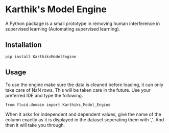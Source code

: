 # Karthik's Model Engine
A Python package  is a small prototype in removing human interference in supervised learning (Automating supervised learning).

## Installation
 ```pip install KarthiksModelEngine```
 
## Usage
To use the engine make sure the data is cleaned before loading, it can only take care of NaN rows. This will be taken care in the future.
Use your preferred IDE and type the following.

 ```from fluid.domain import Karthiks_Model_Engine ```
 
When it asks for independent and dependent values, give the name of the column exactly as it is displayed in the dataset seperating them with ','. 
And then it will take you through. 